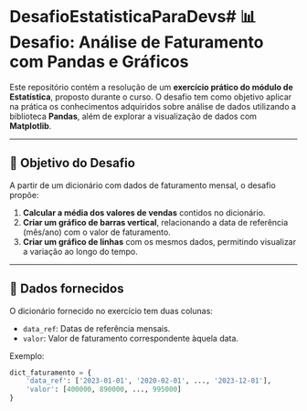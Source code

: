 # DesafioEstatisticaParaDevs# 📊 Desafio: Análise de Faturamento com Pandas e Gráficos

Este repositório contém a resolução de um **exercício prático do módulo de Estatística**, proposto durante o curso. O desafio tem como objetivo aplicar na prática os conhecimentos adquiridos sobre análise de dados utilizando a biblioteca **Pandas**, além de explorar a visualização de dados com **Matplotlib**.

---

## 🧠 Objetivo do Desafio

A partir de um dicionário com dados de faturamento mensal, o desafio propõe:

1. **Calcular a média dos valores de vendas** contidos no dicionário.
2. **Criar um gráfico de barras vertical**, relacionando a data de referência (mês/ano) com o valor de faturamento.
3. **Criar um gráfico de linhas** com os mesmos dados, permitindo visualizar a variação ao longo do tempo.

---

## 🧾 Dados fornecidos

O dicionário fornecido no exercício tem duas colunas:

- `data_ref`: Datas de referência mensais.
- `valor`: Valor de faturamento correspondente àquela data.

Exemplo:

```python
dict_faturamento = {
    'data_ref': ['2023-01-01', '2020-02-01', ..., '2023-12-01'],
    'valor': [400000, 890000, ..., 995000]
}
